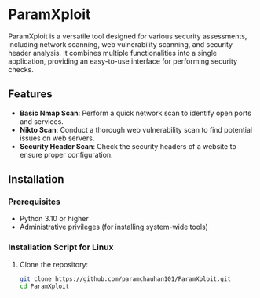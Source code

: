 # ParamXploit

ParamXploit is a versatile tool designed for various security assessments, including network scanning, web vulnerability scanning, and security header analysis. It combines multiple functionalities into a single application, providing an easy-to-use interface for performing security checks.

## Features

- **Basic Nmap Scan**: Perform a quick network scan to identify open ports and services.
- **Nikto Scan**: Conduct a thorough web vulnerability scan to find potential issues on web servers.
- **Security Header Scan**: Check the security headers of a website to ensure proper configuration.

## Installation

### Prerequisites

- Python 3.10 or higher
- Administrative privileges (for installing system-wide tools)

### Installation Script for Linux

1. Clone the repository:

   ```bash
   git clone https://github.com/paramchauhan101/ParamXploit.git
   cd ParamXploit
